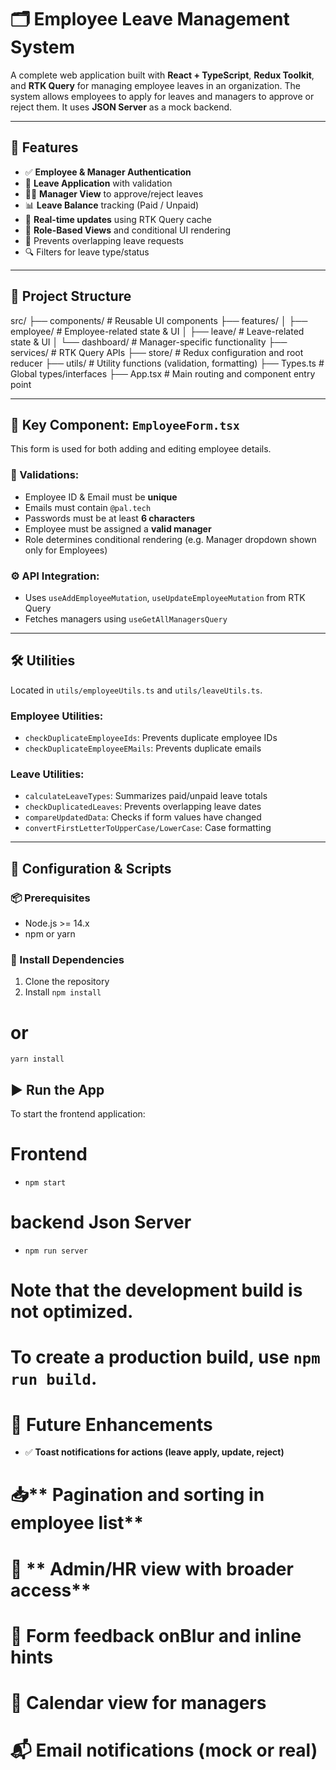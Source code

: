 # 🗂️ Employee Leave Management System

A complete web application built with **React + TypeScript**, **Redux Toolkit**, and **RTK Query** for managing employee leaves in an organization. The system allows employees to apply for leaves and managers to approve or reject them. It uses **JSON Server** as a mock backend.

---

## 📌 Features

- ✅ **Employee & Manager Authentication**
- 📄 **Leave Application** with validation
- 👨‍💼 **Manager View** to approve/reject leaves
- 📊 **Leave Balance** tracking (Paid / Unpaid)
- 🔄 **Real-time updates** using RTK Query cache
- 🎯 **Role-Based Views** and conditional UI rendering
- 📆 Prevents overlapping leave requests
- 🔍 Filters for leave type/status

---

## 🧱 Project Structure
src/
├── components/ # Reusable UI components
├── features/
│ ├── employee/ # Employee-related state & UI
│ ├── leave/ # Leave-related state & UI
│ └── dashboard/ # Manager-specific functionality
├── services/ # RTK Query APIs
├── store/ # Redux configuration and root reducer
├── utils/ # Utility functions (validation, formatting)
├── Types.ts # Global types/interfaces
├── App.tsx # Main routing and component entry point

---

## 📝 Key Component: `EmployeeForm.tsx`

This form is used for both adding and editing employee details.

### 🔐 Validations:
- Employee ID & Email must be **unique**
- Emails must contain `@pal.tech`
- Passwords must be at least **6 characters**
- Employee must be assigned a **valid manager**
- Role determines conditional rendering (e.g. Manager dropdown shown only for Employees)

### ⚙️ API Integration:
- Uses `useAddEmployeeMutation`, `useUpdateEmployeeMutation` from RTK Query
- Fetches managers using `useGetAllManagersQuery`

---

## 🛠️ Utilities

Located in `utils/employeeUtils.ts` and `utils/leaveUtils.ts`.

### Employee Utilities:
- `checkDuplicateEmployeeIds`: Prevents duplicate employee IDs
- `checkDuplicateEmployeeEMails`: Prevents duplicate emails

### Leave Utilities:
- `calculateLeaveTypes`: Summarizes paid/unpaid leave totals
- `checkDuplicatedLeaves`: Prevents overlapping leave dates
- `compareUpdatedData`: Checks if form values have changed
- `convertFirstLetterToUpperCase/LowerCase`: Case formatting

---

## 🔧 Configuration & Scripts

### 📦 Prerequisites

- Node.js >= 14.x
- npm or yarn

### 📁 Install Dependencies
1. Clone the repository 
2. Install 
`npm install`
# or
`yarn install`


## ▶️ Run the App

To start the frontend application:
# Frontend
- `npm start`   
# backend Json Server
- `npm run server` 
# Note that the development build is not optimized.
# To create a production build, use `npm run build`.

# 🧪 Future Enhancements
- ✅ **Toast notifications for actions (leave apply, update, reject)**

# 📥** Pagination and sorting in employee list**

# 🛂 ** Admin/HR view with broader access**

# 📌 Form feedback onBlur and inline hints

# 📆 Calendar view for managers

# 📬 Email notifications (mock or real) 